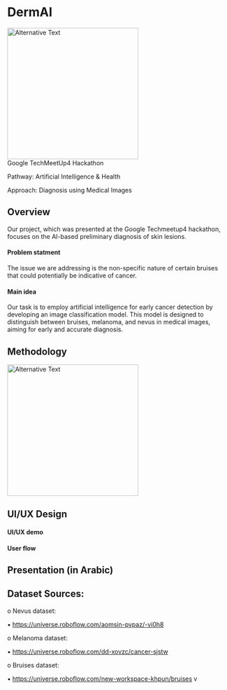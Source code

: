 # DermAI 
<div>
  <img src="!https://github.com/rhali-01/DermAi/assets/109041560/44ca1d1b-f48f-4a80-8759-c97edcde921a" alt="Alternative Text" width="300">
</div>
Google TechMeetUp4 Hackathon 

Pathway: Artificial Intelligence & Health

Approach: Diagnosis using Medical Images  


## Overview 

Our project, which was presented at the Google Techmeetup4 hackathon, focuses on the AI-based preliminary diagnosis of skin lesions. 

#### Problem statment 
The issue we are addressing is the non-specific nature of certain bruises that could potentially be indicative of cancer.

#### Main idea
Our task is to employ artificial intelligence for early cancer detection by developing an image classification model. This model is designed to distinguish between bruises, melanoma, and nevus in medical images, aiming for early and accurate diagnosis.


## Methodology 

<div>
  <img src="URL_to_image" alt="Alternative Text" width="300">
</div>


## UI/UX Design 


#### UI/UX demo


#### User flow


## Presentation (in Arabic) 




## Dataset Sources:

o Nevus dataset:

▪ https://universe.roboflow.com/aomsin-pvpaz/-vi0h8

o Melanoma dataset:

▪ https://universe.roboflow.com/dd-xovzc/cancer-sjstw

o Bruises dataset:

▪ https://universe.roboflow.com/new-workspace-khpun/bruises
v
